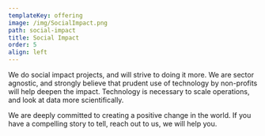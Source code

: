 ```yaml
---
templateKey: offering
image: /img/SocialImpact.png
path: social-impact
title: Social Impact
order: 5
align: left
---
```


We do social impact projects, and will strive to doing it more. We are sector agnostic, and strongly believe that prudent use of technology by non-profits will help deepen the impact. Technology is necessary to scale operations, and look at data more scientifically.

We are deeply committed to creating a positive change in the world. If you have a compelling story to tell, reach out to us, we will help you.
